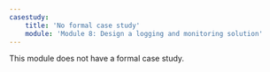```yaml
---
casestudy:
    title: 'No formal case study'
    module: 'Module 8: Design a logging and monitoring solution'
---
```

This module does not have a formal case study. 
